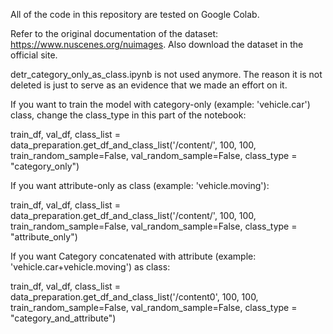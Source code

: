 All of the code in this repository are tested on Google Colab.

Refer to the original documentation of the dataset: https://www.nuscenes.org/nuimages. Also download the dataset in the official site.

detr_category_only_as_class.ipynb is not used anymore. The reason it is not deleted is just to serve as an evidence that we made an effort on it.

If you want to train the model with category-only (example: 'vehicle.car') class, change the class_type in this part of the notebook:

train_df, val_df, class_list = data_preparation.get_df_and_class_list('/content/', 100, 100, train_random_sample=False, val_random_sample=False, class_type = "category_only")

If you want attribute-only as class (example: 'vehicle.moving'):

train_df, val_df, class_list = data_preparation.get_df_and_class_list('/content/', 100, 100, train_random_sample=False, val_random_sample=False, class_type = "attribute_only")

If you want Category concatenated with attribute (example: 'vehicle.car+vehicle.moving') as class:

train_df, val_df, class_list = data_preparation.get_df_and_class_list('/content0', 100, 100, train_random_sample=False, val_random_sample=False, class_type = "category_and_attribute")